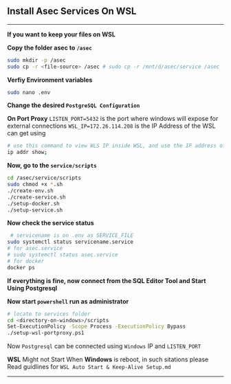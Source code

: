 ## Install Asec Services On WSL
------------
**If you want to keep your files on WSL**

**Copy the folder asec to `/asec`**
```bash
sudo mkdir -p /asec
sudo cp -r <file-source> /asec # sudo cp -r /mnt/d/asec/service /asec
```
**Verfiy Environment variables**
```bash
sudo nano .env
```
**Change the desired `PostgreSQL Configuration `**

**On  Port Proxy**
`LISTEN_PORT=5432` is the port where windows will expose for external connections
`WSL_IP=172.26.114.208` is the IP Address of the WSL can get using 
```bash 
# use this command to view WLS IP inside WSL, and use the IP address of eth0:
ip addr show;
```

**Now, go to the `service/scripts`**
```bash
cd /asec/service/scripts
sudo chmod +x *.sh
./create-env.sh
./create-service.sh
./setup-docker.sh
./setup-service.sh
```
**Now check the service status**
```bash
 # servicename is on .env as SERVICE_FILE
sudo systemctl status servicename.service 
# for asec.service
# sudo systemctl status asec.service
# for docker
docker ps
```

**If everything is fine, now connect from the SQL Editor Tool and Start Using Postgresql**

**Now start `powershell` run as administrator** 
```bash
# locate to services folder
cd <directory-on-windows>/scripts
Set-ExecutionPolicy -Scope Process -ExecutionPolicy Bypass
./setup-wsl-portproxy.ps1
```
Now `Postgresql` can be connected using `Windows` IP and `LISTEN_PORT`

**WSL** Might not Start When **Windows** is reboot, in such sitations please Read guidlines for `WSL Auto Start & Keep-Alive Setup.md`

------------------